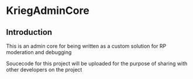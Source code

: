 # KriegAdminCore


## Introduction

This is an admin core for being written as a custom solution for RP moderation and debugging

Soucecode for this project will be uploaded for the purpose of sharing with other developers on the project
